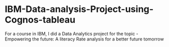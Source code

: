 # IBM-Data-analysis-Project-using-Cognos-tableau
For a course in IBM, I did a Data Analytics project for the topic - Empowering the future: A literacy Rate analysis for a better future tomorrow
